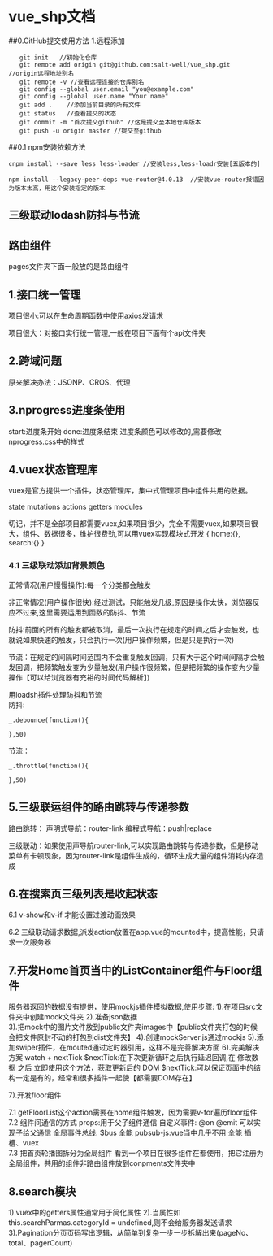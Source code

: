 # vue_shp文档

##0.GitHub提交使用方法
  1.远程添加
```
   git init   //初始化仓库
   git remote add origin git@github.com:salt-well/vue_shp.git  //origin远程地址别名
   git remote -v //查看远程连接的仓库别名
   git config --global user.email "you@example.com"
   git config --global user.name "Your name"
   git add .    //添加当前目录的所有文件
   git status   //查看提交的状态
   git commit -m "首次提交github" //这是提交至本地仓库版本
   git push -u origin master //提交至github  
```
##0.1 npm安装依赖方法
```
cnpm install --save less less-loader //安装less,less-loadr安装[五版本的]  

npm install --legacy-peer-deps vue-router@4.0.13  //安装vue-router报错因为版本太高，用这个安装指定的版本
```

## 三级联动lodash防抖与节流

## 路由组件
   
pages文件夹下面一般放的是路由组件   

## 1.接口统一管理

项目很小:可以在生命周期函数中使用axios发请求

项目很大：对接口实行统一管理,一般在项目下面有个api文件夹

## 2.跨域问题

原来解决办法：JSONP、CROS、代理 

## 3.nprogress进度条使用

start:进度条开始
done:进度条结束
进度条颜色可以修改的,需要修改nprogress.css中的样式

## 4.vuex状态管理库

vuex是官方提供一个插件，状态管理库，集中式管理项目中组件共用的数据。

state
mutations
actions
getters
modules

切记，并不是全部项目都需要vuex,如果项目很少，完全不需要vuex,如果项目很大，组件、数据很多，维护很费劲,可以用vuex实现模块式开发
{
    home:{},
    search:{}
}

### 4.1 三级联动添加背景颜色

正常情况(用户慢慢操作):每一个分类都会触发

非正常情况(用户操作很快):经过测试，只能触发几级,原因是操作太快，浏览器反应不过来,这里需要运用到函数的防抖、节流

防抖:前面的所有的触发都被取消，最后一次执行在规定的时间之后才会触发，也就说如果快速的触发，只会执行一次(用户操作频繁，但是只是执行一次)

节流：在规定的间隔时间范围内不会重复触发回调，只有大于这个时间间隔才会触发回调，把频繁触发变为少量触发(用户操作很频繁，但是把频繁的操作变为少量操作【可以给浏览器有充裕的时间代码解析】)

用loadsh插件处理防抖和节流  
防抖:
```
_.debounce(function(){

},50)
```
节流：
```
_.throttle(function(){

},50) 
```

## 5.三级联运组件的路由跳转与传递参数

路由跳转：
声明式导航：router-link
编程式导航：push|replace

三级联动：如果使用声导航router-link,可以实现路由跳转与传递参数，但是移动菜单有卡顿现象，因为router-link是组件生成的，循环生成大量的组件消耗内存造成

## 6.在搜索页三级列表是收起状态

6.1 v-show和v-if 才能设置过渡动画效果

6.2 三级联动请求数据,派发action放置在app.vue的mounted中，提高性能，只请求一次服务器

## 7.开发Home首页当中的ListContainer组件与Floor组件
   
服务器返回的数据没有提供，使用mockjs插件模拟数据,使用步骤:
1).在项目src文件夹中创建mock文件夹
2).准备json数据    
3).把mock中的图片文件放到public文件夹images中【public文件夹打包的时候会把文件原封不动的打包到dist文件夹】
4).创建mockServer.js通过mockjs
5).添加swiper插件，在mouted通过定时器引用，这样不是完善解决方面
6).完美解决方案  watch + nextTick
  $nextTick:在下次更新循环之后执行延迟回调,在  修改数据 之后  立即使用这个方法，获取更新后的 DOM
  $nextTick:可以保证页面中的结构一定是有的，经常和很多插件一起使【都需要DOM存在】

7).开发floor组件

7.1 getFloorList这个action需要在home组件触发，因为需要v-for遍历floor组件
7.2 组件间通信的方式
props:用于父子组件通信
自定义事件: @on @emit 可以实现子给父通信
全局事件总线: $bus 全能
pubsub-js:vue当中几乎不用 全能
插槽、vuex  
7.3 把首页轮播图拆分为全局组件
看到一个项目在很多组件在都使用，把它注册为全局组件，共用的组件非路由组件放到conpments文件夹中

## 8.search模块

  1).vuex中的getters属性通常用于简化属性
  2).当属性如this.searchParmas.categoryId = undefined,则不会给服务器发送请求
  3).Pagination分页页码写出逻辑，从简单到复杂一步一步拆解出来(pageNo、total、pagerCount)








